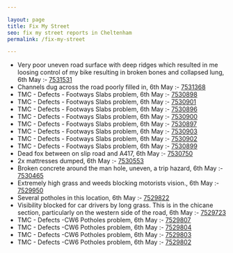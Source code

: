 ```yaml
---

layout: page
title: Fix My Street
seo: fix my street reports in Cheltenham
permalink: /fix-my-street

---
```


<!-- fix_marker starts -->

- Very poor uneven road surface with deep ridges which resulted in me loosing control of my bike resulting in broken bones and collapsed lung, 6th May :- [7531531](https://www.fixmystreet.com/report/7531531)
- Channels dug across the road poorly filled in, 6th May :- [7531368](https://www.fixmystreet.com/report/7531368)
- TMC - Defects - Footways Slabs problem, 6th May :- [7530898](https://www.fixmystreet.com/report/7530898)
- TMC - Defects - Footways Slabs problem, 6th May :- [7530901](https://www.fixmystreet.com/report/7530901)
- TMC - Defects - Footways Slabs problem, 6th May :- [7530896](https://www.fixmystreet.com/report/7530896)
- TMC - Defects - Footways Slabs problem, 6th May :- [7530900](https://www.fixmystreet.com/report/7530900)
- TMC - Defects - Footways Slabs problem, 6th May :- [7530897](https://www.fixmystreet.com/report/7530897)
- TMC - Defects - Footways Slabs problem, 6th May :- [7530903](https://www.fixmystreet.com/report/7530903)
- TMC - Defects - Footways Slabs problem, 6th May :- [7530902](https://www.fixmystreet.com/report/7530902)
- TMC - Defects - Footways Slabs problem, 6th May :- [7530899](https://www.fixmystreet.com/report/7530899)
- Dead fox between on slip road and A417, 6th May :- [7530750](https://www.fixmystreet.com/report/7530750)
- 2x mattresses dumped, 6th May :- [7530553](https://www.fixmystreet.com/report/7530553)
- Broken concrete around the man hole, uneven, a trip hazard, 6th May :- [7530465](https://www.fixmystreet.com/report/7530465)
- Extremely high grass and weeds blocking motorists vision., 6th May :- [7529950](https://www.fixmystreet.com/report/7529950)
- Several potholes in this location, 6th May :- [7529822](https://www.fixmystreet.com/report/7529822)
- Visibility blocked for car drivers by long grass. This is in the chicane section, particularly on the western side of the road, 6th May :- [7529723](https://www.fixmystreet.com/report/7529723)
- TMC - Defects -CW6 Potholes  problem, 6th May :- [7529807](https://www.fixmystreet.com/report/7529807)
- TMC - Defects -CW6 Potholes  problem, 6th May :- [7529804](https://www.fixmystreet.com/report/7529804)
- TMC - Defects -CW6 Potholes  problem, 6th May :- [7529803](https://www.fixmystreet.com/report/7529803)
- TMC - Defects -CW6 Potholes  problem, 6th May :- [7529802](https://www.fixmystreet.com/report/7529802)

<!-- fix_marker ends -->